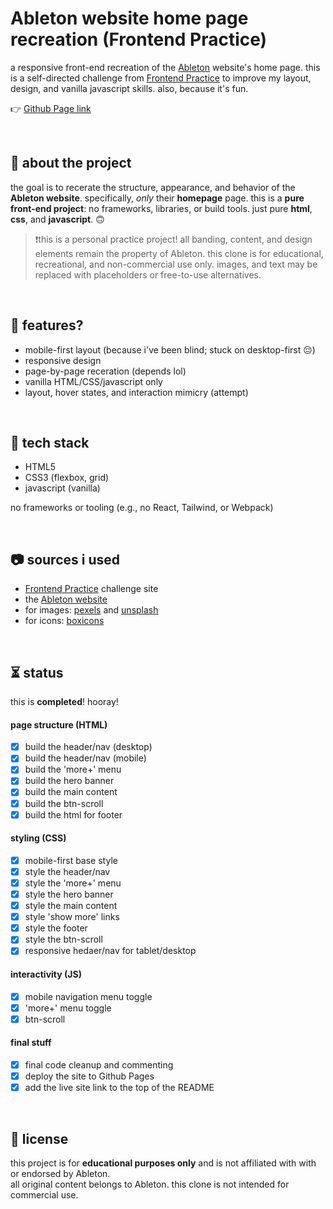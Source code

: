 # Ableton website home page recreation (Frontend Practice)

a responsive front-end recreation of the [Ableton](https://www.ableton.com/en/) website's home page. this is a self-directed challenge from [Frontend Practice](https://www.frontendpractice.com/projects/ableton) to improve my layout, design, and vanilla javascript skills. also, because it's fun.

👉 [Github Page link](https://overuseofrem.github.io/ableton-home-page/)

<br>

## 📌 about the project

the goal is to recerate the structure, appearance, and behavior of the **Ableton website**. specifically, *only* their **homepage** page.
this is a **pure front-end project**: no frameworks, libraries, or build tools. just pure **html**, **css**, and **javascript**. 🙃

> ❗this is a personal practice project! all banding, content, and design elements remain the property of Ableton. this clone is for educational, recreational, and non-commercial use only.
> images, and text may be replaced with placeholders or free-to-use alternatives.

<br>

## 🍮 features?

- mobile-first layout (because i've been blind; stuck on desktop-first 😔)
- responsive design
- page-by-page receration (depends lol)
- vanilla HTML/CSS/javascript only
- layout, hover states, and interaction mimicry (attempt)

<br>

## 🔧 tech stack

- HTML5
- CSS3 (flexbox, grid)
- javascript (vanilla)

no frameworks or tooling (e.g., no React, Tailwind, or Webpack)

<br>

## 📷 sources i used

- [Frontend Practice](https://www.frontendpractice.com/projects/ableton) challenge site
- the [Ableton website](https://www.ableton.com/en/)
- for images: [pexels](https://www.pexels.com/) and [unsplash](https://unsplash.com/)
- for icons: [boxicons](https://boxicons.com/)

<br>

## ⏳ status

this is **completed**! hooray!

#### page structure (HTML)
- [X] build the header/nav (desktop)
- [X] build the header/nav (mobile)
- [X] build the 'more+' menu
- [X] build the hero banner
- [X] build the main content
- [X] build the btn-scroll
- [X] build the html for footer

#### styling (CSS)
- [X] mobile-first base style
- [X] style the header/nav
- [X] style the 'more+' menu 
- [X] style the hero banner
- [X] style the main content
- [X] style 'show more' links
- [X] style the footer
- [X] style the btn-scroll
- [X] responsive hedaer/nav for tablet/desktop

#### interactivity (JS)
- [X] mobile navigation menu toggle
- [X] 'more+' menu toggle
- [X]  btn-scroll

#### final stuff
- [X] final code cleanup and commenting
- [X] deploy the site to Github Pages
- [X] add the live site link to the top of the README

<br>

## 📝 license

this project is for **educational purposes only** and is not affiliated with with or endorsed by Ableton.  
all original content belongs to Ableton. this clone is not intended for commercial use.

